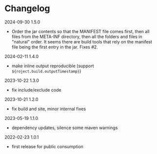 # Changelog

2024-09-30 1.5.0

* Order the jar contents so that the MANIFEST file comes first, then
  all files from the META-INF directory, then all the folders and files in
  "natural" order. It seems there are build tools that rely on the manifest
  file being the first entry in the jar. Fixes #2.

2024-02-11 1.4.0

* make inline output reproducible (support `${roject.build.outputTimestamp}`)

2023-10-22 1.3.0

* fix include/exclude code

2023-10-21 1.2.0

* fix build and site, minor internal fixes

2023-05-19 1.1.0

* dependency updates, silence some maven warnings

2022-02-23 1.0.1

* first release for public consumption
